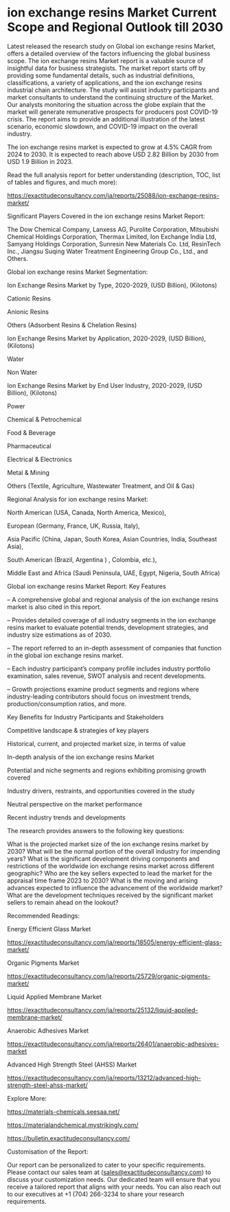 # ion exchange resins Market Current Scope and Regional Outlook till 2030

Latest released the research study on Global ion exchange resins Market, offers a detailed overview of the factors influencing the global business scope. The ion exchange resins Market report is a valuable source of insightful data for business strategists. The market report starts off by providing some fundamental details, such as industrial definitions, classifications, a variety of applications, and the ion exchange resins industrial chain architecture. The study will assist industry participants and market consultants to understand the continuing structure of the Market. Our analysts monitoring the situation across the globe explain that the market will generate remunerative prospects for producers post COVID-19 crisis. The report aims to provide an additional illustration of the latest scenario, economic slowdown, and COVID-19 impact on the overall industry.

The ion exchange resins market is expected to grow at 4.5% CAGR from 2024 to 2030. It is expected to reach above USD 2.82 Billion by 2030 from USD 1.9 Billion in 2023.

Read the full analysis report for better understanding (description, TOC, list of tables and figures, and much more):

https://exactitudeconsultancy.com/ja/reports/25088/ion-exchange-resins-market/

Significant Players Covered in the ion exchange resins Market Report:

The Dow Chemical Company, Lanxess AG, Purolite Corporation, Mitsubishi Chemical Holdings Corporation, Thermax Limited, Ion Exchange India Ltd, Samyang Holdings Corporation, Sunresin New Materials Co. Ltd, ResinTech Inc., Jiangsu Suqing Water Treatment Engineering Group Co., Ltd., and Others.

Global ion exchange resins Market Segmentation:

Ion Exchange Resins Market by Type, 2020-2029, (USD Billion), (Kilotons)

Cationic Resins

Anionic Resins

Others (Adsorbent Resins & Chelation Resins)

Ion Exchange Resins Market by Application, 2020-2029, (USD Billion), (Kilotons)

Water

Non Water

Ion Exchange Resins Market by End User Industry, 2020-2029, (USD Billion), (Kilotons)

Power

Chemical & Petrochemical

Food & Beverage

Pharmaceutical

Electrical & Electronics

Metal & Mining

Others (Textile, Agriculture, Wastewater Treatment, and Oil & Gas)

Regional Analysis for ion exchange resins Market:

North American (USA, Canada, North America, Mexico),

European (Germany, France, UK, Russia, Italy),

Asia Pacific (China, Japan, South Korea, Asian Countries, India, Southeast Asia),

South American (Brazil, Argentina ) , Colombia, etc.),

Middle East and Africa (Saudi Peninsula, UAE, Egypt, Nigeria, South Africa)

Global ion exchange resins Market Report: Key Features

– A comprehensive global and regional analysis of the ion exchange resins market is also cited in this report.

– Provides detailed coverage of all industry segments in the ion exchange resins market to evaluate potential trends, development strategies, and industry size estimations as of 2030.

– The report referred to an in-depth assessment of companies that function in the global ion exchange resins market.

– Each industry participant’s company profile includes industry portfolio examination, sales revenue, SWOT analysis and recent developments.

– Growth projections examine product segments and regions where industry-leading contributors should focus on investment trends, production/consumption ratios, and more.

Key Benefits for Industry Participants and Stakeholders

Competitive landscape & strategies of key players

Historical, current, and projected market size, in terms of value

In-depth analysis of the ion exchange resins Market

Potential and niche segments and regions exhibiting promising growth covered

Industry drivers, restraints, and opportunities covered in the study

Neutral perspective on the market performance

Recent industry trends and developments

The research provides answers to the following key questions:

What is the projected market size of the ion exchange resins market by 2030?
What will be the normal portion of the overall industry for impending years?
What is the significant development driving components and restrictions of the worldwide ion exchange resins market across different geographic?
Who are the key sellers expected to lead the market for the appraisal time frame 2023 to 2030?
What is the moving and arising advances expected to influence the advancement of the worldwide market?
What are the development techniques received by the significant market sellers to remain ahead on the lookout?

Recommended Readings:

Energy Efficient Glass Market

https://exactitudeconsultancy.com/ja/reports/18505/energy-efficient-glass-market/

Organic Pigments Market

https://exactitudeconsultancy.com/ja/reports/25729/organic-pigments-market/

Liquid Applied Membrane Market

https://exactitudeconsultancy.com/ja/reports/25132/liquid-applied-membrane-market/

Anaerobic Adhesives Market

https://exactitudeconsultancy.com/ja/reports/26401/anaerobic-adhesives-market

Advanced High Strength Steel (AHSS) Market

https://exactitudeconsultancy.com/ja/reports/13212/advanced-high-strength-steel-ahss-market/

Explore More:

https://materials-chemicals.seesaa.net/

https://materialandchemical.mystrikingly.com/

https://bulletin.exactitudeconsultancy.com/

Customisation of the Report:

Our report can be personalized to cater to your specific requirements. Please contact our sales team at (sales@exactitudeconsultancy.com) to discuss your customization needs. Our dedicated team will ensure that you receive a tailored report that aligns with your needs. You can also reach out to our executives at +1 (704) 266-3234 to share your research requirements.
